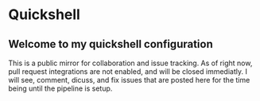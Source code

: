# Quickshell

## Welcome to my quickshell configuration

This is a public mirror for collaboration and issue tracking. As of right now, pull request integrations are not enabled, and will be closed immediatly.
I will see, comment, dicuss, and fix issues that are posted here for the time being until the pipeline is setup.
